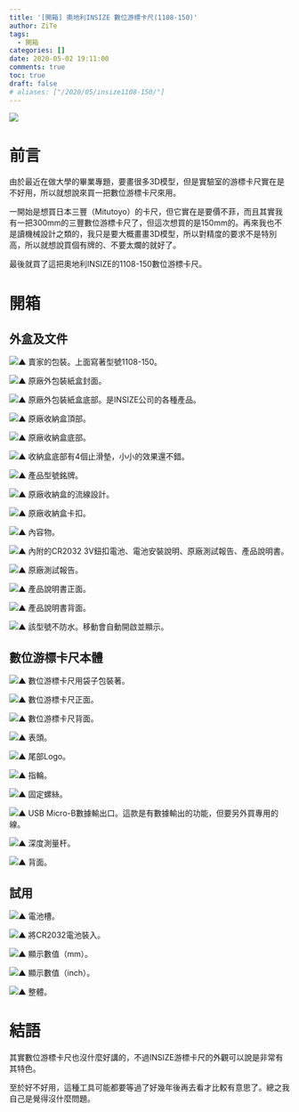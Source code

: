 ```yaml
---
title: '[開箱] 奧地利INSIZE 數位游標卡尺(1108-150)'
author: ZiTe
tags:
  - 開箱
categories: []
date: 2020-05-02 19:11:00
comments: true
toc: true
draft: false
# aliases: ["/2020/05/insize1108-150/"]
---
```

![](https://1.bp.blogspot.com/-GbsOD36pxG0/Xq1YUXVNy2I/AAAAAAAACOM/eaHTISlR8GoujJoQfvNsFaNZdHecud9qgCPcBGAsYHg/s640/cover.jpg)

# 前言

由於最近在做大學的畢業專題，要畫很多3D模型，但是實驗室的游標卡尺實在是不好用，所以就想說來買一把數位游標卡尺來用。

一開始是想買日本三豐（Mitutoyo）的卡尺，但它實在是要價不菲，而且其實我有一把300mm的三豐數位游標卡尺了，但這次想買的是150mm的。再來我也不是讀機械設計之類的，我只是要大概畫畫3D模型，所以對精度的要求不是特別高，所以就想說買個有牌的、不要太爛的就好了。

最後就買了這把奧地利INSIZE的1108-150數位游標卡尺。

<!--more-->

# 開箱

## 外盒及文件

![▲ 賣家的包裝。上面寫著型號1108-150。](https://4.bp.blogspot.com/-C_Sn6ny3VfU/Xq1XnN32wFI/AAAAAAAACNk/1_JftAny7jkLrI0F4Z_fJcGdeFdJYw-0ACPcBGAsYHg/s1600/INSIZE%2B1108-150_01.JPG)

![▲ 原廠外包裝紙盒封面。](https://1.bp.blogspot.com/-o2Dq-yI63rY/Xq1XnETG2BI/AAAAAAAACNk/_zsDISLpjHc4Y5drH1X4CLy0SYGiUXk5gCPcBGAsYHg/s1600/INSIZE%2B1108-150_02.JPG)

![▲ 原廠外包裝紙盒底部。是INSIZE公司的各種產品。](https://2.bp.blogspot.com/-ALzCE1sXYr4/Xq1XnGajT0I/AAAAAAAACNk/ePWPOzxaqZweyiOR7StLtwcOudXmSR6PgCPcBGAsYHg/s1600/INSIZE%2B1108-150_03.JPG)

![▲ 原廠收納盒頂部。](https://4.bp.blogspot.com/-Bs2mo2iL5II/Xq1XnHisdXI/AAAAAAAACNk/NUFSeJIoCFQunTwzDXz5Zb-1NpJzKfQFQCPcBGAsYHg/s1600/INSIZE%2B1108-150_04.JPG)

![▲ 原廠收納盒底部。](https://3.bp.blogspot.com/-bFJ8h6VWqu8/Xq1XnIZ8jII/AAAAAAAACNk/KQ9vl9YhLhwUWHOZaDpOHH066ZioogxywCPcBGAsYHg/s1600/INSIZE%2B1108-150_05.JPG)

![▲ 收納盒底部有4個止滑墊，小小的效果還不錯。](https://1.bp.blogspot.com/-AuscMd2a2Ds/Xq1XnKiCNOI/AAAAAAAACNk/RzyztekdutQ7FTQde-5mubrsUs13xboCgCPcBGAsYHg/s1600/INSIZE%2B1108-150_06.JPG)

![▲ 產品型號銘牌。](https://3.bp.blogspot.com/-uufYQI6UvPA/Xq1XnJGQFQI/AAAAAAAACNk/Kgcu-rKf9ikME90S-nkFZB8O_x-wxb3EwCPcBGAsYHg/s1600/INSIZE%2B1108-150_09.JPG)

![▲ 原廠收納盒的流線設計。](https://4.bp.blogspot.com/-mYnpTwTZEMU/Xq1XnNjWalI/AAAAAAAACNk/cLoX2hf5v3I5ysa2RuEqJ9H7PE1YgqUNQCPcBGAsYHg/s1600/INSIZE%2B1108-150_07.JPG)

![▲ 原廠收納盒卡扣。](https://1.bp.blogspot.com/-mSAb9gKxf2U/Xq1XnCxjLtI/AAAAAAAACNk/ri2KNmYBVpgUkHzG54xkM4L5CYxZ9Jp9QCPcBGAsYHg/s1600/INSIZE%2B1108-150_08.JPG)

![▲ 內容物。](https://2.bp.blogspot.com/-uyztHoYHkAs/Xq1XnMwsrBI/AAAAAAAACNk/ChrHrw19X4Q5kJkG5Rs74Vev1EO928otwCPcBGAsYHg/s1600/INSIZE%2B1108-150_10.JPG)

![▲ 內附的CR2032 3V鈕扣電池、電池安裝說明、原廠測試報告、產品說明書。](https://2.bp.blogspot.com/-ZUYpvMyHKWY/Xq1XnC-j_TI/AAAAAAAACNk/W0Vlc8OTxwYBABseY9QtACKbNjEVm5ftgCPcBGAsYHg/s1600/INSIZE%2B1108-150_11.JPG)

![▲ 原廠測試報告。](https://3.bp.blogspot.com/-I_lwat6rIbM/Xq1XnEmvCoI/AAAAAAAACNk/9axBCEi_5hkelU-OXOV0QcL8YjVK7x-jgCPcBGAsYHg/s1600/INSIZE%2B1108-150_12.JPG)

![▲ 產品說明書正面。](https://1.bp.blogspot.com/-1m2Kc00mrDY/Xq1XnMNmOvI/AAAAAAAACNk/o7ngkzUv930C85eKONOd3iy9xG4QY0aFQCPcBGAsYHg/s1600/INSIZE%2B1108-150_13.JPG)

![▲ 產品說明書背面。](https://1.bp.blogspot.com/-xgiY5qfqgsw/Xq1an1KIYTI/AAAAAAAACOk/spo_qiWS3k06KfJdbRA-Ue7Jg9mA3-C8gCPcBGAsYHg/s1600/INSIZE%2B1108-150_14.JPG)

![▲ 該型號不防水。移動會自動開啟並顯示。](https://4.bp.blogspot.com/-gKdGo-7lEeM/Xq1XnHctYBI/AAAAAAAACNk/CEUawGjDzJcYdGASM44U78Mthg2sdhGRwCPcBGAsYHg/s1600/INSIZE%2B1108-150_15.JPG)

## 數位游標卡尺本體

![▲ 數位游標卡尺用袋子包裝著。](https://3.bp.blogspot.com/-t-cRxKOvsdA/Xq1XnJS77FI/AAAAAAAACNk/c97kGH9fABUy6lq5VK6bWIoLFtX6hGTfwCPcBGAsYHg/s1600/INSIZE%2B1108-150_16.JPG)

![▲ 數位游標卡尺正面。](https://4.bp.blogspot.com/-MUcyvAmzqDY/Xq1XnOZeELI/AAAAAAAACNk/xd128Ar5B6Q9geIekKTkucwVvUO3Hd-1gCPcBGAsYHg/s1600/INSIZE%2B1108-150_17.JPG)

![▲ 數位游標卡尺背面。](https://3.bp.blogspot.com/-bdWIy31r71s/Xq1XnJJ-m7I/AAAAAAAACNk/wJ0ScIx0AzIp5rDZl1J-UYBlxsthHeK8QCPcBGAsYHg/s1600/INSIZE%2B1108-150_18.JPG)

![▲ 表頭。](https://4.bp.blogspot.com/-d9qNDN4At-Y/Xq1XnL6z8sI/AAAAAAAACNk/I0Q8YdFdHK03sU8ODUdWSp9AWFRAVfnJgCPcBGAsYHg/s1600/INSIZE%2B1108-150_19.JPG)

![▲ 尾部Logo。](https://4.bp.blogspot.com/-pzFwT0UHifI/Xq1XnJ5FuVI/AAAAAAAACNk/g0_tx4M6aN8a-Agp9LKrCk86tfYGTs7KgCPcBGAsYHg/s1600/INSIZE%2B1108-150_20.JPG)

![▲ 指輪。](https://2.bp.blogspot.com/-3_7k0_YvPEY/Xq1XnGmQDlI/AAAAAAAACNk/NSs5U2ireLc5oenY2LRJ9UvlPhkqvkOZwCPcBGAsYHg/s1600/INSIZE%2B1108-150_21.JPG)

![▲ 固定螺絲。](https://3.bp.blogspot.com/-1j55ygFkGcY/Xq1XnH6AYtI/AAAAAAAACNk/D8xkCVRp6rYhCY6FBsOyLP2pjraRqNVtwCPcBGAsYHg/s1600/INSIZE%2B1108-150_23.JPG)

![▲ USB Micro-B數據輸出口。這款是有數據輸出的功能，但要另外買專用的線。](https://3.bp.blogspot.com/-eLbPgJEk2Tc/Xq1XnJ7U3zI/AAAAAAAACNk/F_HCrCWbwtMeLQaPhIenct_1MomMZU4OgCPcBGAsYHg/s1600/INSIZE%2B1108-150_24.JPG)

![▲ 深度測量杆。](https://3.bp.blogspot.com/-xoT7KxWgaRE/Xq1XnCFc5BI/AAAAAAAACNk/dqMqgrdoKVENsO4PYFPQiduS-XkZ6pSEwCPcBGAsYHg/s1600/INSIZE%2B1108-150_22.JPG)

![▲ 背面。](https://2.bp.blogspot.com/-TDYiaTsP2Pk/Xq1XnPVJe5I/AAAAAAAACNk/COTc2TDvCy4h1GT1C8vzE4yQHcmL9hcAQCPcBGAsYHg/s1600/INSIZE%2B1108-150_25.JPG)

## 試用

![▲ 電池槽。](https://3.bp.blogspot.com/-flMm4qK1cpo/Xq1XnPWfPiI/AAAAAAAACNk/Mn5gWlwn7nkQHE2noQkpVQQ7kOmDh5vjwCPcBGAsYHg/s1600/INSIZE%2B1108-150_26.JPG)

![▲ 將CR2032電池裝入。](https://3.bp.blogspot.com/-XQLNfAGacFo/Xq1XnDTGZBI/AAAAAAAACNk/k-ujU-Ns8uIPqxDW7YSD8k6KqROvvOi3wCPcBGAsYHg/s1600/INSIZE%2B1108-150_27.JPG)

![▲ 顯示數值（mm）。](https://2.bp.blogspot.com/-90w8OaivfSw/Xq1XnDPOpvI/AAAAAAAACNk/jqTfI9GKVb8lD-VtPqfpsvdPVULSuhtHwCPcBGAsYHg/s1600/INSIZE%2B1108-150_28.JPG)

![▲ 顯示數值（inch）。](https://1.bp.blogspot.com/-wMKGk9HTeTQ/Xq1XnIznpLI/AAAAAAAACNk/wXYi8HPNAqENEujzEhWrsAPnHawh8HGkwCPcBGAsYHg/s1600/INSIZE%2B1108-150_29.JPG)

![▲ 整體。](https://1.bp.blogspot.com/-THd1u2sY60g/Xq1X2nYK8rI/AAAAAAAACNo/bbVc-_gwdMs620BtHY0Xaqi1JlrhZVWtACPcBGAsYHg/s1600/INSIZE%2B1108-150_30.JPG)

# 結語

其實數位游標卡尺也沒什麼好講的，不過INSIZE游標卡尺的外觀可以說是非常有其特色。

至於好不好用，這種工具可能都要等過了好幾年後再去看才比較有意思了。總之我自己是覺得沒什麼問題。

